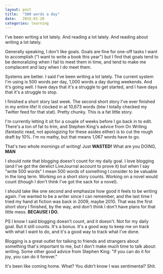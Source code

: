 ```yaml
---
layout: post
title:  "500 words a day"
date:   2015-01-20
categories: learning
---
```


I've been writing a lot lately. And reading a lot lately. And reading about writing a lot lately.

Generally speaking, I don't like goals. Goals are fine for one-off tasks I want to accomplish ("I want to write a book this year") but I find that goals tend to be demoralizing when I fail to meet them in time, and tend to make me complacent and lazy when I do meet them.

Systems are better. I said I've been writing a lot lately. The current system I'm using is 500 words per day, 1,000 words a day during weekends. And it's going well. I have days that it's a struggle to get started, and I have days that it's a struggle to stop.

I finished a short story last week. The second short story I've ever finished in my entire life! It clocked in at 10,673 words (btw I totally checked my Twitter feed for that stat). Pretty chunky. This is a fat little story.

I'm currently letting it sit for a couple of weeks before I go back in to edit. There's a ton of fat to trim, and Stephen King's advice from On Writing (fantastic read, not apologizing for these asides either) is to cut the rough draft by 10%. I'm no mathy, but that means 1,067 words have to go.

That's two whole mornings of writing! Just **WASTED!** What are you DOING, **MAN**

I should note that blogging doesn't count for my daily goal. I love blogging (and I've got the derelict LiveJournal account to prove it) but when I say "write 500 words" I mean 500 words of something I consider to be valuable in the long term. Working on a short story counts. Working on a novel would count (though I don't think I've got the sack for a novel).

I should take like one second and emphasize how good it feels to be writing again. I've wanted to be a writer since I can remember, and the last time I tried my hand at fiction was back in 2009, maybe 2010. That was the first short story I finished, by the way, and don't think I don't have plans for that little mess. **BECAUSE I DO.**

PS I know I said blogging doesn't count, and it doesn't. Not for my daily goal. But it still counts. It's a bonus. It's a good way to keep me on track with what I want to do, and it's a good way to track what I've done.

Blogging is a great outlet for talking to friends and strangers about something that's important to me, but I don't make much time to talk about: writing. Some other good advice from Stephen King: "If you can do it for joy, you can do it forever."

It's been like coming home. What? You didn't know I was sentimental? Shit.
